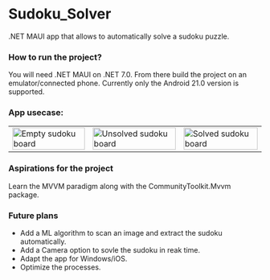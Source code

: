 # Sudoku_Solver
.NET MAUI app that allows to automatically solve a sudoku puzzle.

### How to run the project?
You will need .NET MAUI on .NET 7.0. From there build the project on an emulator/connected phone. Currently only the Android 21.0 version is supported.

### App usecase:
<table style="border-width: 0;">
    <tr>
        <td><img style="width: 100%;" src="https://github.com/CristianStinca/Sudoku_Solver/assets/158779976/afbf1acd-da5e-4456-8d06-bc1163932912" title="Empty sudoku board"></td>
        <td><img style="width: 100%;" src="https://github.com/CristianStinca/Sudoku_Solver/assets/158779976/fd424be0-dfad-42e2-bb2d-23acd8581a8a" title="Unsolved sudoku board"></td>
        <td><img style="width: 100%;" src="https://github.com/CristianStinca/Sudoku_Solver/assets/158779976/0073f6c1-ec95-4816-9534-1007e8771a78" title="Solved sudoku board"></td>
    </tr>
</table>

### Aspirations for the project
Learn the MVVM paradigm along with the CommunityToolkit.Mvvm package.

### Future plans
<ul>
  <li>Add a ML algorithm to scan an image and extract the sudoku automatically.</li>
  <li>Add a Camera option to sovle the sudoku in reak time.</li>
  <li>Adapt the app for Windows/iOS.</li>
  <li>Optimize the processes.</li>
</ul>

